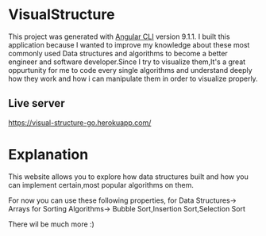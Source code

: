 # VisualStructure
This project was generated with [Angular CLI](https://github.com/angular/angular-cli) version 9.1.1.
I built this application because I wanted to improve my knowledge about these most commonly used Data structures and algorithms to become
a better engineer and software developer.Since I try to visualize them,It's a great oppurtunity for me to code every single algorithms
and understand deeply how they work and how i can manipulate them in order to visualize properly.


## Live server
https://visual-structure-go.herokuapp.com/

# Explanation
This website allows you to explore how data structures built and how you can implement certain,most popular algorithms on them.

For now you can use these following properties,
for Data Structures-> Arrays
for Sorting Algorithms-> Bubble Sort,Insertion Sort,Selection Sort

There wil be much more :)
